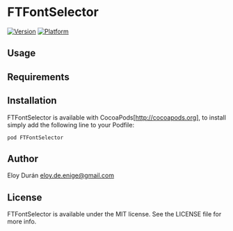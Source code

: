 # FTFontSelector

[![Version](http://cocoapod-badges.herokuapp.com/v/FTFontSelector/badge.png)](http://cocoadocs.org/docsets/FTFontSelector)
[![Platform](http://cocoapod-badges.herokuapp.com/p/FTFontSelector/badge.png)](http://cocoadocs.org/docsets/FTFontSelector)

## Usage

## Requirements

## Installation

FTFontSelector is available with CocoaPods[http://cocoapods.org], to install
simply add the following line to your Podfile:

    pod FTFontSelector

## Author

Eloy Durán <eloy.de.enige@gmail.com>

## License

FTFontSelector is available under the MIT license. See the LICENSE file for more info.

